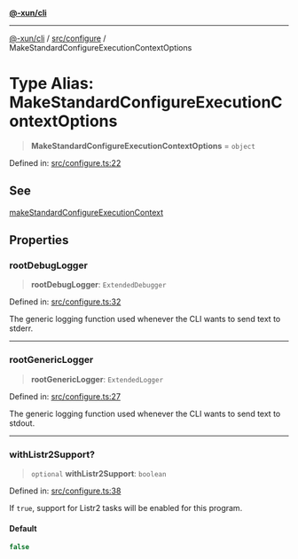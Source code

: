 [**@-xun/cli**](../../../README.md)

***

[@-xun/cli](../../../README.md) / [src/configure](../README.md) / MakeStandardConfigureExecutionContextOptions

# Type Alias: MakeStandardConfigureExecutionContextOptions

> **MakeStandardConfigureExecutionContextOptions** = `object`

Defined in: [src/configure.ts:22](https://github.com/Xunnamius/cli-utils/blob/dd8d74def9fbb70e45b008f545cfdb5eac2fb4d4/src/configure.ts#L22)

## See

[makeStandardConfigureExecutionContext](../functions/makeStandardConfigureExecutionContext.md)

## Properties

### rootDebugLogger

> **rootDebugLogger**: `ExtendedDebugger`

Defined in: [src/configure.ts:32](https://github.com/Xunnamius/cli-utils/blob/dd8d74def9fbb70e45b008f545cfdb5eac2fb4d4/src/configure.ts#L32)

The generic logging function used whenever the CLI wants to send text to
stderr.

***

### rootGenericLogger

> **rootGenericLogger**: `ExtendedLogger`

Defined in: [src/configure.ts:27](https://github.com/Xunnamius/cli-utils/blob/dd8d74def9fbb70e45b008f545cfdb5eac2fb4d4/src/configure.ts#L27)

The generic logging function used whenever the CLI wants to send text to
stdout.

***

### withListr2Support?

> `optional` **withListr2Support**: `boolean`

Defined in: [src/configure.ts:38](https://github.com/Xunnamius/cli-utils/blob/dd8d74def9fbb70e45b008f545cfdb5eac2fb4d4/src/configure.ts#L38)

If `true`, support for Listr2 tasks will be enabled for this program.

#### Default

```ts
false
```
